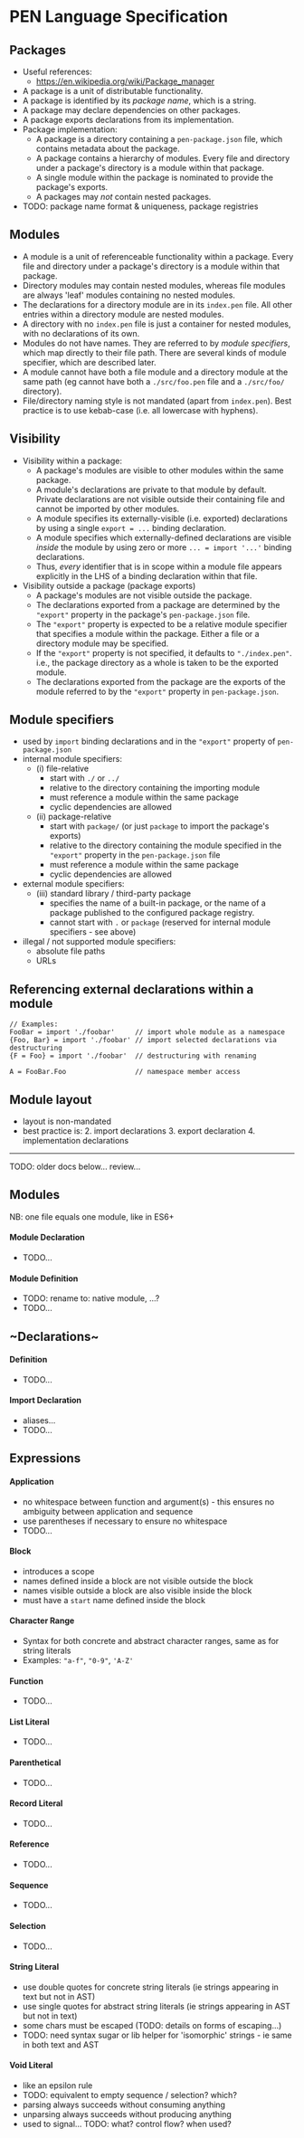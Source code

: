 # PEN Language Specification



## Packages

- Useful references:
  - https://en.wikipedia.org/wiki/Package_manager
- A package is a unit of distributable functionality.
- A package is identified by its *package name*, which is a string.
- A package may declare dependencies on other packages.
- A package exports declarations from its implementation.
- Package implementation:
  - A package is a directory containing a `pen-package.json` file, which contains metadata about the package.
  - A package contains a hierarchy of modules. Every file and directory under a package's directory is a module within that package.
  - A single module within the package is nominated to provide the package's exports.
  - A packages may *not* contain nested packages.
- TODO: package name format & uniqueness, package registries



## Modules

- A module is a unit of referenceable functionality within a package. Every file and directory under a package's directory is a module within that package.
- Directory modules may contain nested modules, whereas file modules are always 'leaf' modules containing no nested modules.
- The declarations for a directory module are in its `index.pen` file. All other entries within a directory module are nested modules.
- A directory with no `index.pen` file is just a container for nested modules, with no declarations of its own.
- Modules do not have names. They are referred to by *module specifiers*, which map directly to their file path. There are several kinds of module specifier, which are described later.
- A module cannot have both a file module and a directory module at the same path (eg cannot have both a `./src/foo.pen` file and a `./src/foo/` directory).
- File/directory naming style is not mandated (apart from `index.pen`). Best practice is to use kebab-case (i.e. all lowercase with hyphens).




## Visibility
- Visibility within a package:
  - A package's modules are visible to other modules within the same package.
  - A module's declarations are private to that module by default. Private declarations are not visible outside their containing file and cannot be imported by other modules.
  - A module specifies its externally-visible (i.e. exported) declarations by using a single `export = ...` binding declaration.
  - A module specifies which externally-defined declarations are visible *inside* the module by using zero or more `... = import '...'` binding declarations.
  - Thus, *every* identifier that is in scope within a module file appears explicitly in the LHS of a binding declaration within that file.
- Visibility outside a package (package exports)
  - A package's modules are not visible outside the package.
  - The declarations exported from a package are determined by the `"export"` property in the package's `pen-package.json` file.
  - The `"export"` property is expected to be a relative module specifier that specifies a module within the package. Either a file or a directory module may be specified.
  - If the `"export"` property is not specified, it defaults to `"./index.pen"`. i.e., the package directory as a whole is taken to be the exported module.
  - The declarations exported from the package are the exports of the module referred to by the `"export"` property in `pen-package.json`.




## Module specifiers
- used by `import` binding declarations and in the `"export"` property of `pen-package.json`
- internal module specifiers:
  - (i) file-relative
    - start with `./` or `../`
    - relative to the directory containing the importing module
    - must reference a module within the same package
    - cyclic dependencies are allowed
  - (ii) package-relative
    - start with `package/` (or just `package` to import the package's exports)
    - relative to the directory containing the module specified in the `"export"` property in the `pen-package.json` file
    - must reference a module within the same package
    - cyclic dependencies are allowed
- external module specifiers:
  - (iii) standard library / third-party package
    - specifies the name of a built-in package, or the name of a package published to the configured package registry.
    - cannot start with `.` or `package` (reserved for internal module specifiers - see above)
- illegal / not supported module specifiers:
  - absolute file paths
  - URLs


## Referencing external declarations within a module
```
// Examples:
FooBar = import './foobar'     // import whole module as a namespace
{Foo, Bar} = import './foobar' // import selected declarations via destructuring
{F = Foo} = import './foobar'  // destructuring with renaming

A = FooBar.Foo                 // namespace member access
```



## Module layout
- layout is non-mandated
- best practice is:
  2. import declarations
  3. export declaration
  4. implementation declarations











---
TODO: older docs below... review...



## Modules

NB: one file equals one module, like in ES6+

#### Module Declaration
- TODO...

#### Module Definition
- TODO: rename to: native module, ...?
- TODO...



## ~Declarations~

#### Definition
- TODO...

#### Import Declaration
- aliases...
- TODO...




## Expressions

#### Application
- no whitespace between function and argument(s) - this ensures no ambiguity between application and sequence
- use parentheses if necessary to ensure no whitespace
- TODO...

#### Block
- introduces a scope
- names defined inside a block are not visible outside the block
- names visible outside a block are also visible inside the block
- must have a `start` name defined inside the block

#### Character Range
- Syntax for both concrete and abstract character ranges, same as for string literals
- Examples: `"a-f"`, `"0-9"`, `'A-Z'`

#### Function
- TODO...

#### List Literal
- TODO...

#### Parenthetical
- TODO...

#### Record Literal
- TODO...

#### Reference
- TODO...

#### Sequence
- TODO...

#### Selection
- TODO...

#### String Literal
- use double quotes for concrete string literals (ie strings appearing in text but not in AST)
- use single quotes for abstract string literals (ie strings appearing in AST but not in text)
- some chars must be escaped (TODO: details on forms of escaping...)
- TODO: need syntax sugar or lib helper for 'isomorphic' strings - ie same in both text and AST

#### Void Literal
- like an epsilon rule
- TODO: equivalent to empty sequence / selection? which?
- parsing always succeeds without consuming anything
- unparsing always succeeds without producing anything
- used to signal... TODO: what? control flow? when used?
